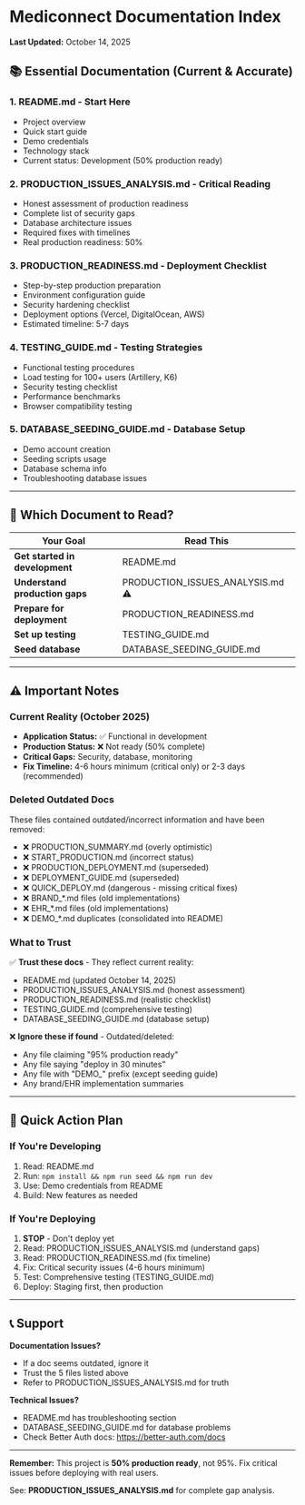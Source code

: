 # Mediconnect Documentation Index

**Last Updated:** October 14, 2025

## 📚 Essential Documentation (Current & Accurate)

### 1. **README.md** - Start Here
- Project overview
- Quick start guide
- Demo credentials
- Technology stack
- Current status: Development (50% production ready)

### 2. **PRODUCTION_ISSUES_ANALYSIS.md** - Critical Reading
- Honest assessment of production readiness
- Complete list of security gaps
- Database architecture issues
- Required fixes with timelines
- Real production readiness: 50%

### 3. **PRODUCTION_READINESS.md** - Deployment Checklist
- Step-by-step production preparation
- Environment configuration guide
- Security hardening checklist
- Deployment options (Vercel, DigitalOcean, AWS)
- Estimated timeline: 5-7 days

### 4. **TESTING_GUIDE.md** - Testing Strategies
- Functional testing procedures
- Load testing for 100+ users (Artillery, K6)
- Security testing checklist
- Performance benchmarks
- Browser compatibility testing

### 5. **DATABASE_SEEDING_GUIDE.md** - Database Setup
- Demo account creation
- Seeding scripts usage
- Database schema info
- Troubleshooting database issues

---

## 🚦 Which Document to Read?

| Your Goal | Read This |
|-----------|-----------|
| **Get started in development** | README.md |
| **Understand production gaps** | PRODUCTION_ISSUES_ANALYSIS.md ⚠️ |
| **Prepare for deployment** | PRODUCTION_READINESS.md |
| **Set up testing** | TESTING_GUIDE.md |
| **Seed database** | DATABASE_SEEDING_GUIDE.md |

---

## ⚠️ Important Notes

### Current Reality (October 2025)
- **Application Status:** ✅ Functional in development
- **Production Status:** ❌ Not ready (50% complete)
- **Critical Gaps:** Security, database, monitoring
- **Fix Timeline:** 4-6 hours minimum (critical only) or 2-3 days (recommended)

### Deleted Outdated Docs
These files contained outdated/incorrect information and have been removed:
- ❌ PRODUCTION_SUMMARY.md (overly optimistic)
- ❌ START_PRODUCTION.md (incorrect status)
- ❌ PRODUCTION_DEPLOYMENT.md (superseded)
- ❌ DEPLOYMENT_GUIDE.md (superseded)
- ❌ QUICK_DEPLOY.md (dangerous - missing critical fixes)
- ❌ BRAND_*.md files (old implementations)
- ❌ EHR_*.md files (old implementations)
- ❌ DEMO_*.md duplicates (consolidated into README)

### What to Trust
✅ **Trust these docs** - They reflect current reality:
- README.md (updated October 14, 2025)
- PRODUCTION_ISSUES_ANALYSIS.md (honest assessment)
- PRODUCTION_READINESS.md (realistic checklist)
- TESTING_GUIDE.md (comprehensive testing)
- DATABASE_SEEDING_GUIDE.md (database setup)

❌ **Ignore these if found** - Outdated/deleted:
- Any file claiming "95% production ready"
- Any file saying "deploy in 30 minutes"
- Any file with "DEMO_" prefix (except seeding guide)
- Any brand/EHR implementation summaries

---

## 🎯 Quick Action Plan

### If You're Developing
1. Read: README.md
2. Run: `npm install && npm run seed && npm run dev`
3. Use: Demo credentials from README
4. Build: New features as needed

### If You're Deploying
1. **STOP** - Don't deploy yet
2. Read: PRODUCTION_ISSUES_ANALYSIS.md (understand gaps)
3. Read: PRODUCTION_READINESS.md (fix timeline)
4. Fix: Critical security issues (4-6 hours minimum)
5. Test: Comprehensive testing (TESTING_GUIDE.md)
6. Deploy: Staging first, then production

---

## 📞 Support

**Documentation Issues?**
- If a doc seems outdated, ignore it
- Trust the 5 files listed above
- Refer to PRODUCTION_ISSUES_ANALYSIS.md for truth

**Technical Issues?**
- README.md has troubleshooting section
- DATABASE_SEEDING_GUIDE.md for database problems
- Check Better Auth docs: https://better-auth.com/docs

---

**Remember:** This project is **50% production ready**, not 95%. 
Fix critical issues before deploying with real users.

See: **PRODUCTION_ISSUES_ANALYSIS.md** for complete gap analysis.
